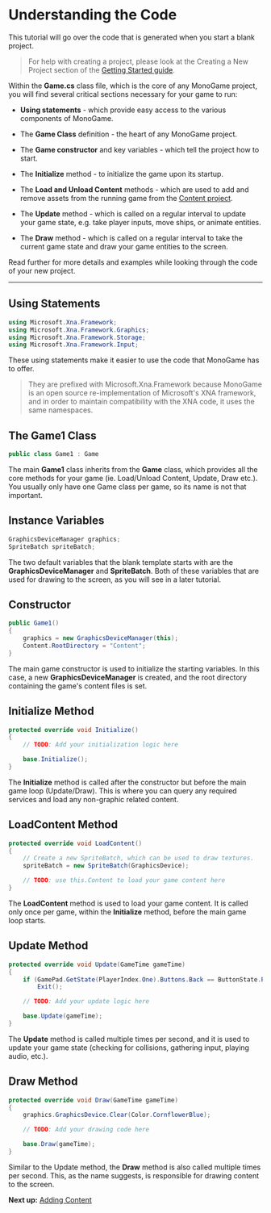 # Understanding the Code

This tutorial will go over the code that is generated when you start a blank project.

> For help with creating a project, please look at the Creating a New Project section of the [Getting Started guide](0_getting_started.md).

Within the **Game.cs** class file, which is the core of any MonoGame project, you will find several critical sections necessary for your game to run:

* **Using statements** - which provide easy access to the various components of MonoGame.

* The **Game Class** definition - the heart of any MonoGame project.

* The **Game constructor** and key variables - which tell the project how to start.

* The **Initialize** method - to initialize the game upon its startup.

* The **Load and Unload Content** methods - which are used to add and remove assets from the running game from the [Content project](4_adding_content.md).

* The **Update** method - which is called on a regular interval to update your game state, e.g. take player inputs, move ships, or animate entities.

* The **Draw** method - which is called on a regular interval to take the current game state and draw your game entities to the screen.

Read further for more details and examples while looking through the code of your new project.

---

## Using Statements

```csharp
using Microsoft.Xna.Framework;
using Microsoft.Xna.Framework.Graphics;
using Microsoft.Xna.Framework.Storage;
using Microsoft.Xna.Framework.Input;
```

These using statements make it easier to use the code that MonoGame has to offer.

> They are prefixed with Microsoft.Xna.Framework because MonoGame is an open source re-implementation of Microsoft's XNA framework, and in order to maintain compatibility with the XNA code, it uses the same namespaces.

## The Game1 Class

```csharp
public class Game1 : Game
```

The main **Game1** class inherits from the **Game** class, which provides all the core methods for your game (ie. Load/Unload Content, Update, Draw etc.). You usually only have one Game class per game, so its name is not that important.

## Instance Variables

```csharp
GraphicsDeviceManager graphics;
SpriteBatch spriteBatch;
```

The two default variables that the blank template starts with are the **GraphicsDeviceManager** and **SpriteBatch**. Both of these variables that are used for drawing to the screen, as you will see in a later tutorial.

## Constructor

```csharp
public Game1()
{
    graphics = new GraphicsDeviceManager(this);
    Content.RootDirectory = "Content";
}
```

The main game constructor is used to initialize the starting variables. In this case, a new **GraphicsDeviceManager** is created, and the root directory containing the game's content files is set.

## Initialize Method

```csharp
protected override void Initialize()
{
    // TODO: Add your initialization logic here

    base.Initialize();
}
```

The **Initialize** method is called after the constructor but before the main game loop (Update/Draw). This is where you can query any required services and load any non-graphic related content.

## LoadContent Method

```csharp
protected override void LoadContent()
{
    // Create a new SpriteBatch, which can be used to draw textures.
    spriteBatch = new SpriteBatch(GraphicsDevice);

    // TODO: use this.Content to load your game content here
}
```

The **LoadContent** method is used to load your game content. It is called only once per game, within the **Initialize** method, before the main game loop starts.

## Update Method

```csharp
protected override void Update(GameTime gameTime)
{
    if (GamePad.GetState(PlayerIndex.One).Buttons.Back == ButtonState.Pressed || Keyboard.GetState().IsKeyDown(Keys.Escape))
        Exit();

    // TODO: Add your update logic here

    base.Update(gameTime);
}
```

The **Update** method is called multiple times per second, and it is used to update your game state (checking for collisions, gathering input, playing audio, etc.).

## Draw Method

```csharp
protected override void Draw(GameTime gameTime)
{
    graphics.GraphicsDevice.Clear(Color.CornflowerBlue);

    // TODO: Add your drawing code here

    base.Draw(gameTime);
}
```

Similar to the Update method, the **Draw** method is also called multiple times per second.  This, as the name suggests, is responsible for drawing content to the screen.

**Next up:** [Adding Content](4_adding_content.md)
